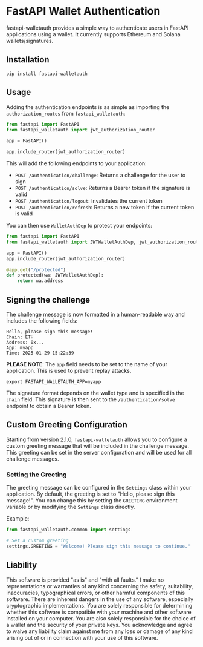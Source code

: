 # FastAPI Wallet Authentication

fastapi-walletauth provides a simple way to authenticate users in FastAPI applications using a wallet.
It currently supports Ethereum and Solana wallets/signatures.

## Installation

```shell
pip install fastapi-walletauth
```

## Usage

Adding the authentication endpoints is as simple as importing the `authorization_routes` from `fastapi_walletauth`:

```python
from fastapi import FastAPI
from fastapi_walletauth import jwt_authorization_router

app = FastAPI()

app.include_router(jwt_authorization_router)
```

This will add the following endpoints to your application:

- `POST /authentication/challenge`: Returns a challenge for the user to sign
- `POST /authentication/solve`: Returns a Bearer token if the signature is valid
- `POST /authentication/logout`: Invalidates the current token
- `POST /authentication/refresh`: Returns a new token if the current token is valid

You can then use `WalletAuthDep` to protect your endpoints:

```python
from fastapi import FastAPI
from fastapi_walletauth import JWTWalletAuthDep, jwt_authorization_router

app = FastAPI()
app.include_router(jwt_authorization_router)

@app.get("/protected")
def protected(wa: JWTWalletAuthDep):
    return wa.address
```

## Signing the challenge

The challenge message is now formatted in a human-readable way and includes the following fields:

```
Hello, please sign this message!
Chain: ETH
Address: 0x...
App: myapp
Time: 2025-01-29 15:22:39
```

**PLEASE NOTE**: The `app` field needs to be set to the name of your application. This is used to prevent replay attacks.
```shell
export FASTAPI_WALLETAUTH_APP=myapp
```

The signature format depends on the wallet type and is specified in the `chain` field. This signature is then sent to the `/authentication/solve` endpoint to obtain a Bearer token.


## Custom Greeting Configuration

Starting from version 2.1.0, `fastapi-walletauth` allows you to configure a custom greeting message that will be included in the challenge message. This greeting can be set in the server configuration and will be used for all challenge messages.

### Setting the Greeting

The greeting message can be configured in the `Settings` class within your application. By default, the greeting is set to "Hello, please sign this message!". You can change this by setting the `GREETING` environment variable or by modifying the `Settings` class directly.

Example:

```python
from fastapi_walletauth.common import settings

# Set a custom greeting
settings.GREETING = "Welcome! Please sign this message to continue."
```

## Liability

This software is provided "as is" and "with all faults." I make no representations or warranties of any kind concerning
the safety, suitability, inaccuracies, typographical errors, or other harmful components of this
software. There are inherent dangers in the use of any software, especially cryptographic implementations. You are solely
responsible for determining whether this software is compatible with your machine and other software installed on your
computer. You are also solely responsible for the choice of a wallet and the security of your private keys. You
acknowledge and agree to waive any liability claim against me from any loss or damage of any kind arising out of or in
connection with your use of this software.